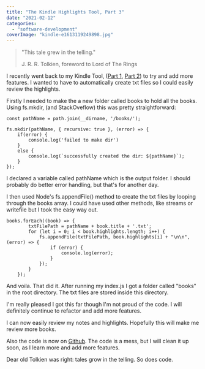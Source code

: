 ```yaml
---
title: "The Kindle Highlights Tool, Part 3"
date: "2021-02-12"
categories: 
  - "software-development"
coverImage: "kindle-e1613119249898.jpg"
---
```


> "This tale grew in the telling."
> 
> J. R. R. Tolkien, foreword to Lord of The Rings

I recently went back to my Kindle Tool, ([Part 1](https://tawanda.dev/posts/2020-08-10-building-my-first-app-a-kindle-reader-highlights-extractor-part-1/), [Part 2](https://tawanda.dev/posts/2020-08-11-the-kindle-highlights-extractor-tool-part-2/)) to try and add more features. I wanted to have to automatically create txt files so I could easily review the highlights.

Firstly I needed to make the a new folder called books to hold all the books. Using fs.mkdir, (and StackOveflow) this was pretty straightforward:

```
const pathName = path.join(__dirname, '/books/');

fs.mkdir(pathName, { recursive: true }, (error) => {
    if(error) {
        console.log('failed to make dir')
    }
    else {
        console.log(`successfully created the dir: ${pathName}`);
    }
});
```

I declared a variable called pathName which is the output folder. I should probably do better error handling, but that's for another day.

I then used Node's fs.appendFile() method to create the txt files by looping through the books array. I could have used other methods, like streams or writefile but I took the easy way out.

```
books.forEach((book) => {
        txtFilePath = pathName + book.title + '.txt';
        for (let i = 0; i < book.highlights.length; i++) {
            fs.appendFile(txtFilePath, book.highlights[i] + "\n\n", (error) => {
                if (error) {
                    console.log(error);
                }
            });
        }
    });
```

And voila. That did it. After running my index.js I got a folder called "books" in the root directory. The txt files are stored inside this directory.

I'm really pleased I got this far though I'm not proud of the code. I will definitely continue to refactor and add more features.

I can now easily review my notes and highlights. Hopefully this will make me review more books.

Also the code is now on [Github](https://github.com/tawandamoyo/KindleKlipper). The code is a mess, but I will clean it up soon, as I learn more and add more features.

Dear old Tolkien was right: tales grow in the telling. So does code.
